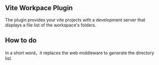 ## Vite Workpace Plugin
The plugin provides your vite projects with a development server that displays a file list of the workspace's folders.

## How to do
In a short word，it replaces the web middleware to generate the directory list.
